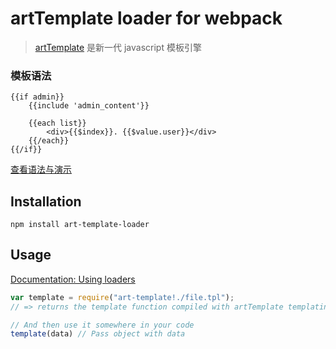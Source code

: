 # artTemplate loader for webpack

> [artTemplate](https://github.com/aui/artTemplate) 是新一代 javascript 模板引擎

### 模板语法
```
{{if admin}}
    {{include 'admin_content'}}

    {{each list}}
        <div>{{$index}}. {{$value.user}}</div>
    {{/each}}
{{/if}}
```

[查看语法与演示](https://github.com/aui/artTemplate/wiki/syntax:simple)

## Installation

`npm install art-template-loader`

## Usage

[Documentation: Using loaders](http://webpack.github.io/docs/using-loaders.html)

``` javascript
var template = require("art-template!./file.tpl");
// => returns the template function compiled with artTemplate templating engine.

// And then use it somewhere in your code
template(data) // Pass object with data
```
